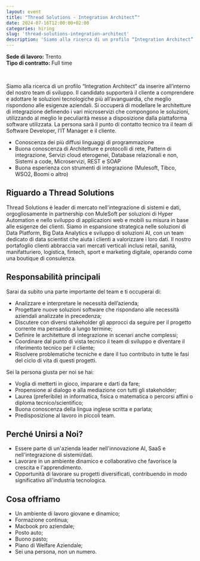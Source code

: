```yaml
---
layout: event
title: "Thread Solutions - Integration Architect”"
date: 2024-07-16T12:00:00+02:00
categories: hiring
slug: 'thread-solutions-integration-architect'
description: 'Siamo alla ricerca di un profilo “Integration Architect” da inserire all\’interno del nostro team di sviluppo. Il candidato supporterà il cliente a comprendere e adottare le soluzioni tecnologiche più all\’avanguardia, che meglio rispondono alle esigenze aziendali.'
---
```


**Sede di lavoro:** Trento<br>
**Tipo di contratto:** Full time

<br>

Siamo alla ricerca di un profilo “Integration Architect” da inserire all’interno del nostro team di sviluppo. Il candidato supporterà il cliente a comprendere e adottare le soluzioni tecnologiche più all’avanguardia, che meglio rispondono alle esigenze aziendali.
Si occuperà di modellare le architetture di integrazione  definendo i vari microservizi che compongono le soluzioni, utilizzando al meglio le peculiarità messe a disposizione dalla piattaforma software utilizzata.
La persona sarà il punto di  contatto tecnico tra il team di Software Developer, l’IT Manager e il cliente.

* Conoscenza dei più diffusi linguaggi di programmazione
* Buona conoscenza di Architetture e protocolli di rete, Pattern di integrazione, Servizi cloud eterogenei, Database relazionali e non, Sistemi a code, Microservizi, REST e SOAP
* Buona esperienza con strumenti di integrazione (Mulesoft, Tibco, WSO2, Boomi o altro)


## Riguardo a Thread Solutions

Thread Solutions è leader di mercato nell'integrazione di sistemi e dati, orgogliosamente in partnership con MuleSoft per soluzioni di Hyper Automation e nello sviluppo di applicazioni web e mobili su misura in base alle esigenze dei clienti. Siamo in espansione strategica nelle soluzioni di Data Platform, Big Data Analytics e sviluppo di soluzioni AI, con un team dedicato di data scientist che aiuta i clienti a valorizzare i loro dati. Il nostro portafoglio clienti abbraccia vari mercati verticali inclusi retail, sanità, manifatturiero, logistica, fintech, sport e marketing digitale, operando come una boutique di consulenza.


## Responsabilità principali

Sarai da subito una parte importante del team e ti occuperai di:

* Analizzare e interpretare le necessità dell’azienda;
* Progettare nuove soluzioni software che rispondano alle necessità aziendali analizzate in precedenza;
* Discutere con diversi stakeholder gli approcci da seguire per il progetto corrente ma pensando a lungo termine;
* Definire le architetture di integrazione in scenari anche complessi;
* Coordinare dal punto di vista tecnico il team di sviluppo e diventare il riferimento tecnico per il cliente;
* Risolvere problematiche tecniche e dare il tuo contributo in tutte le fasi del ciclo di vita di questi progetti.

Sei la persona giusta per noi se hai:

* Voglia di metterti in gioco, imparare e darti da fare;
* Propensione al dialogo e alla mediazione con tutti gli stakeholder;
* Laurea (preferibile) in informatica, fisica o matematica o percorsi affini o diploma tecnico/scientifico;
* Buona conoscenza della lingua inglese scritta e parlata;
* Predisposizione al lavoro in piccoli team.


## Perché Unirsi a Noi?

* Essere parte di un'azienda leader nell'innovazione AI, SaaS e nell'integrazione di sistemi/dati.
* Lavorare in un ambiente dinamico e collaborativo che favorisce la crescita e l'apprendimento.
* Opportunità di lavorare su progetti diversificati, contribuendo in modo significativo all'industria tecnologica.


## Cosa offriamo

* Un ambiente di lavoro giovane e dinamico;
* Formazione continua;
* Macbook pro aziendale;
* Posto auto;
* Buono pasto;
* Piano di Welfare Aziendale;
* Sei una persona, non un numero.
